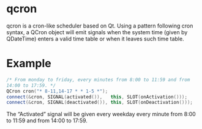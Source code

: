# qcron

qcron is a cron-like scheduler based on Qt. Using a pattern following
cron syntax, a QCron object will emit signals when the system time
(given by QDateTime) enters a valid time table or when it leaves such
time table.

# Example

```c++
/* From monday to friday, every minutes from 8:00 to 11:59 and from
14:00 to 17:59. */
QCron cron("* 8-11,14-17 * * 1-5 *");
connect(&cron, SIGNAL(activated()),   this, SLOT(onActivation()));
connect(&cron, SIGNAL(deactivated()), this, SLOT(onDeactivation()));
```

The “Activated” signal will be given every weekday every minute from 8:00 to 11:59 and from 14:00 to 17:59.
